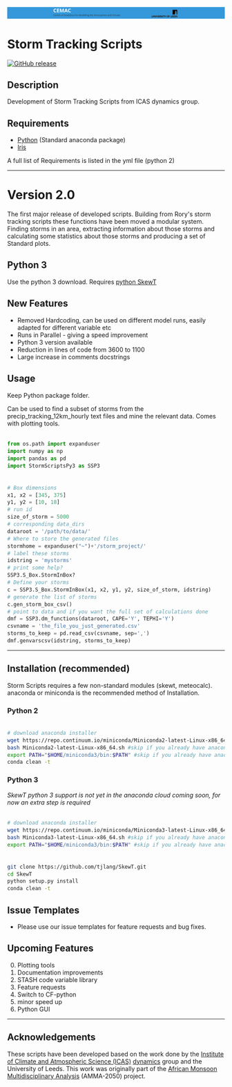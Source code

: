 <div align="center">
<a href="https://www.cemac.leeds.ac.uk/">
  <img src="https://github.com/cemac/cemac_generic/blob/master/Images/cemac.png"></a>
  <br>
</div>

# Storm Tracking Scripts #

[![GitHub release](https://img.shields.io/badge/release-v.2.0-blue.svg)](
https://github.com/cemac/StormTrackingScripts/releases/tag/v.2.0)

## Description ##

Development of Storm Tracking Scripts from ICAS dynamics group.

## Requirements ##

 * [Python](https://www.anaconda.com/download/) (Standard anaconda package)
 * [Iris](https://scitools.org.uk/iris/docs/latest)

A full list of Requirements is listed in the yml file (python 2)

<hr>


# Version 2.0 #

The first major release of developed scripts. Building from Rory's storm tracking scripts these functions have been moved a modular system. Finding storms in an area, extracting information about those storms and calculating some statistics about those storms and producing a set of Standard plots.


## Python 3 ##
Use the python 3 download. Requires [python SkewT](https://github.com/tjlang/SkewT)

## New Features ##

* Removed Hardcoding, can be used on different model runs, easily adapted for different variable etc
* Runs in Parallel - giving a speed improvement
* Python 3 version available
* Reduction in lines of code from 3600 to 1100
* Large increase in comments docstrings

## Usage ##

Keep Python package folder.

Can be used to find a subset of storms from the precip_tracking_12km_hourly
text files and mine the relevant data. Comes with plotting tools.

```Python

from os.path import expanduser
import numpy as np
import pandas as pd
import StormScriptsPy3 as SSP3


# Box dimensions
x1, x2 = [345, 375]
y1, y2 = [10, 18]
# run id
size_of_storm = 5000
# corresponding data_dirs
dataroot = '/path/to/data/'
# Where to store the generated files
stormhome = expanduser("~")+'/storm_project/'
# label these storms
idstring = 'mystorms'
# print some help?
SSP3.S_Box.StormInBox?
# Define your storms
c = SSP3.S_Box.StormInBox(x1, x2, y1, y2, size_of_storm, idstring)
# generate the list of storms
c.gen_storm_box_csv()
# point to data and if you want the full set of calculations done
dmf = SSP3.dm_functions(dataroot, CAPE='Y', TEPHI='Y')
csvname = 'the_file_you_just_generated.csv'
storms_to_keep = pd.read_csv(csvname, sep=',')
dmf.genvarscsv(idstring, storms_to_keep)

```

<hr>

## Installation (recommended) ##

Storm Scripts requires a few non-standard modules (skewt, meteocalc). anaconda or miniconda is the recommended method of Installation.

### Python 2 ###

```bash

# download anaconda installer
wget https://repo.continuum.io/miniconda/Miniconda2-latest-Linux-x86_64.sh
bash Miniconda2-latest-Linux-x86_64.sh #skip if you already have anaconda
export PATH="$HOME/miniconda3/bin:$PATH" #skip if you already have anaconda
conda clean -t

```

### Python 3 ###

*SkewT python 3 support is not yet in the anaconda cloud coming soon, for now an
extra step is required*

````bash

# download anaconda installer
wget https://repo.continuum.io/miniconda/Miniconda3-latest-Linux-x86_64.sh
bash Miniconda3-latest-Linux-x86_64.sh #skip if you already have anaconda
export PATH="$HOME/miniconda3/bin:$PATH" #skip if you already have anaconda


git clone https://github.com/tjlang/SkewT.git
cd SkewT
python setup.py install
conda clean -t

````


## Issue Templates ##

* Please use our issue templates for feature requests and bug fixes.

## Upcoming Features ##

0. Plotting tools
2. Documentation improvements
4. STASH code variable library
3. Feature requests
4. Switch to CF-python
5. minor speed up
1. Python GUI

<hr>

## Acknowledgements ##
These scripts have been developed based on the work done by the [Institute of Climate and Atmospheric Science (ICAS)](http://www.see.leeds.ac.uk/research/icas/) [dynamics](http://www.see.leeds.ac.uk/research/icas/research-themes/atmosphere/) group and the University of Leeds. This work was originally part of the [African Monsoon Multidisciplinary Analysis](https://www.amma2050.org/) (AMMA-2050) project.
